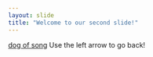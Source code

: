 ```yaml
---
layout: slide
title: "Welcome to our second slide!"
---
```

[dog of song](https://www.youtube.com/watch?v=CNEuzhr7zQU)
Use the left arrow to go back!
